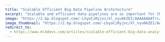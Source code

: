 ```yaml
---
title: "Scalable Efficient Big Data Pipeline Architecture"
excerpt: "Scalable and efficient data pipelines are as important for the success of analytics, data science, and machine learning as reliable supply lines are for winning a war."
image: "https://2.bp.blogspot.com/-LhyoCiRyjxc/Xl_nyu6KZEI/AAAAAAAATrs/2tGY-fRMaAAAHQSAKBYmZecDhSJDnQpCwCKgBGAsYHg/s1600/BigDataPipeline-Architecture.png"
image_thumbnail: "https://2.bp.blogspot.com/-LhyoCiRyjxc/Xl_nyu6KZEI/AAAAAAAATrs/2tGY-fRMaAAAHQSAKBYmZecDhSJDnQpCwCKgBGAsYHg/s320/BigDataPipeline-Architecture.png"
redirect_to:
  - https://www.ml4devs.com/articles/scalable-efficient-big-data-analytics-machine-learning-pipeline-architecture-on-cloud/
---
```


